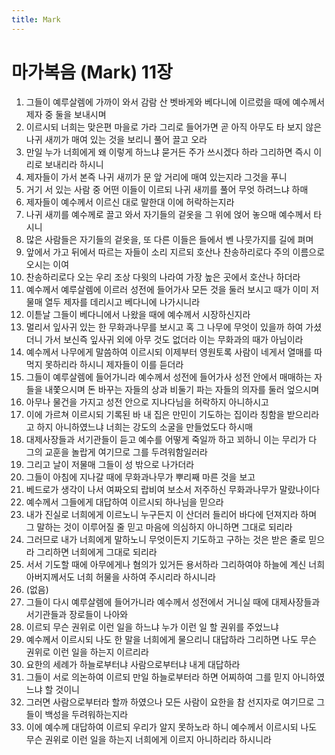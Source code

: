 ```yaml
---
title: Mark
---
```


# 마가복음 (Mark) 11장
1. 그들이 예루살렘에 가까이 와서 감람 산 벳바게와 베다니에 이르렀을 때에 예수께서 제자 중 둘을 보내시며
1. 이르시되 너희는 맞은편 마을로 가라 그리로 들어가면 곧 아직 아무도 타 보지 않은 나귀 새끼가 매여 있는 것을 보리니 풀어 끌고 오라
1. 만일 누가 너희에게 왜 이렇게 하느냐 묻거든 주가 쓰시겠다 하라 그리하면 즉시 이리로 보내리라 하시니
1. 제자들이 가서 본즉 나귀 새끼가 문 앞 거리에 매여 있는지라 그것을 푸니
1. 거기 서 있는 사람 중 어떤 이들이 이르되 나귀 새끼를 풀어 무엇 하려느냐 하매
1. 제자들이 예수께서 이르신 대로 말한대 이에 허락하는지라
1. 나귀 새끼를 예수께로 끌고 와서 자기들의 겉옷을 그 위에 얹어 놓으매 예수께서 타시니
1. 많은 사람들은 자기들의 겉옷을, 또 다른 이들은 들에서 벤 나뭇가지를 길에 펴며
1. 앞에서 가고 뒤에서 따르는 자들이 소리 지르되 호산나 찬송하리로다 주의 이름으로 오시는 이여
1. 찬송하리로다 오는 우리 조상 다윗의 나라여 가장 높은 곳에서 호산나 하더라
1. 예수께서 예루살렘에 이르러 성전에 들어가사 모든 것을 둘러 보시고 때가 이미 저물매 열두 제자를 데리시고 베다니에 나가시니라
1. 이튿날 그들이 베다니에서 나왔을 때에 예수께서 시장하신지라
1. 멀리서 잎사귀 있는 한 무화과나무를 보시고 혹 그 나무에 무엇이 있을까 하여 가셨더니 가서 보신즉 잎사귀 외에 아무 것도 없더라 이는 무화과의 때가 아님이라
1. 예수께서 나무에게 말씀하여 이르시되 이제부터 영원토록 사람이 네게서 열매를 따 먹지 못하리라 하시니 제자들이 이를 듣더라
1. 그들이 예루살렘에 들어가니라 예수께서 성전에 들어가사 성전 안에서 매매하는 자들을 내쫓으시며 돈 바꾸는 자들의 상과 비둘기 파는 자들의 의자를 둘러 엎으시며
1. 아무나 물건을 가지고 성전 안으로 지나다님을 허락하지 아니하시고
1. 이에 가르쳐 이르시되 기록된 바 내 집은 만민이 기도하는 집이라 칭함을 받으리라고 하지 아니하였느냐 너희는 강도의 소굴을 만들었도다 하시매
1. 대제사장들과 서기관들이 듣고 예수를 어떻게 죽일까 하고 꾀하니 이는 무리가 다 그의 교훈을 놀랍게 여기므로 그를 두려워함일러라
1. 그리고 날이 저물매 그들이 성 밖으로 나가더라
1. 그들이 아침에 지나갈 때에 무화과나무가 뿌리째 마른 것을 보고
1. 베드로가 생각이 나서 여짜오되 랍비여 보소서 저주하신 무화과나무가 말랐나이다
1. 예수께서 그들에게 대답하여 이르시되 하나님을 믿으라
1. 내가 진실로 너희에게 이르노니 누구든지 이 산더러 들리어 바다에 던져지라 하며 그 말하는 것이 이루어질 줄 믿고 마음에 의심하지 아니하면 그대로 되리라
1. 그러므로 내가 너희에게 말하노니 무엇이든지 기도하고 구하는 것은 받은 줄로 믿으라 그리하면 너희에게 그대로 되리라
1. 서서 기도할 때에 아무에게나 혐의가 있거든 용서하라 그리하여야 하늘에 계신 너희 아버지께서도 너희 허물을 사하여 주시리라 하시니라
1. (없음)
1. 그들이 다시 예루살렘에 들어가니라 예수께서 성전에서 거니실 때에 대제사장들과 서기관들과 장로들이 나아와
1. 이르되 무슨 권위로 이런 일을 하느냐 누가 이런 일 할 권위를 주었느냐
1. 예수께서 이르시되 나도 한 말을 너희에게 물으리니 대답하라 그리하면 나도 무슨 권위로 이런 일을 하는지 이르리라
1. 요한의 세례가 하늘로부터냐 사람으로부터냐 내게 대답하라
1. 그들이 서로 의논하여 이르되 만일 하늘로부터라 하면 어찌하여 그를 믿지 아니하였느냐 할 것이니
1. 그러면 사람으로부터라 할까 하였으나 모든 사람이 요한을 참 선지자로 여기므로 그들이 백성을 두려워하는지라
1. 이에 예수께 대답하여 이르되 우리가 알지 못하노라 하니 예수께서 이르시되 나도 무슨 권위로 이런 일을 하는지 너희에게 이르지 아니하리라 하시니라